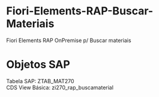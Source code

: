 # Fiori-Elements-RAP-Buscar-Materiais
Fiori Elements RAP OnPremise p/ Buscar materiais
# Objetos SAP
Tabela SAP: ZTAB_MAT270  
CDS View Básica: zi270_rap_buscamaterial  
